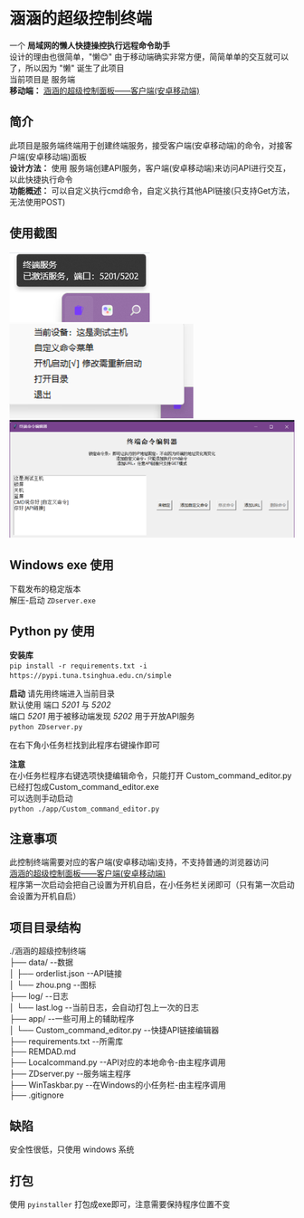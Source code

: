 # 涵涵的超级控制终端   
一个 **局域网的懒人快捷操控执行远程命令助手**    
设计的理由也很简单，"懒😊"
由于移动端确实非常方便，简简单单的交互就可以了，所以因为 "懒" 诞生了此项目  
当前项目是 服务端   
**移动端：**  [涵涵的超级控制面板——客户端(安卓移动端)](https://github.com/lanzeweie/HanHan)    

## 简介
此项目是服务端终端用于创建终端服务，接受客户端(安卓移动端)的命令，对接客户端(安卓移动端)面板  
**设计方法：** 使用 服务端创建API服务，客户端(安卓移动端)来访问API进行交互，以此快捷执行命令   
**功能概述：** 可以自定义执行cmd命令，自定义执行其他API链接(只支持Get方法，无法使用POST)    

## 使用截图
![界面1](./png/1.png)
![界面2](./png/2.png)
![界面3](./png/3.png)
## Windows exe 使用
下载发布的稳定版本     
解压-启动 `ZDserver.exe`    

## Python py 使用
**安装库**    
`pip install -r requirements.txt -i https://pypi.tuna.tsinghua.edu.cn/simple`

**启动**      请先用终端进入当前目录   
默认使用 端口 _5201_ 与 _5202_   
端口 _5201_ 用于被移动端发现  _5202_ 用于开放API服务  
`python ZDserver.py`  

在右下角小任务栏找到此程序右键操作即可  

**注意**    
在小任务栏程序右键选项快捷编辑命令，只能打开 Custom_command_editor.py已经打包成Custom_command_editor.exe   
可以选则手动启动   
`python ./app/Custom_command_editor.py`     

## 注意事项      
此控制终端需要对应的客户端(安卓移动端)支持，不支持普通的浏览器访问    
[涵涵的超级控制面板——客户端(安卓移动端)](https://github.com/lanzeweie/HanHan)   
程序第一次启动会把自己设置为开机自启，在小任务栏关闭即可（只有第一次启动会设置为开机自启）   
 
## 项目目录结构
./涵涵的超级控制终端    
├── data/                 --数据    
│   ├── orderlist.json    --API链接    
│   └── zhou.png          --图标   
├── log/                  --日志    
│   └── last.log          --当前日志，会自动打包上一次的日志     
├── app/                  --一些可用上的辅助程序         
│   └── Custom_command_editor.py          --快捷API链接编辑器      
├── requirements.txt      --所需库      
├── REMDAD.md     
├── Localcommand.py       --API对应的本地命令-由主程序调用    
├── ZDserver.py           --服务端主程序          
├── WinTaskbar.py         --在Windows的小任务栏-由主程序调用    
├── .gitignore   


## 缺陷  
安全性很低，只使用 windows 系统

## 打包
使用 `pyinstaller` 打包成exe即可，注意需要保持程序位置不变  
